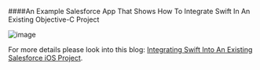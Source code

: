 ####An Example Salesforce App That Shows How To Integrate Swift In An Existing Objective-C Project

![image](https://devimages.apple.com.edgekey.net/swift/images/swift-hero.png)

For more details please look into this blog: [Integrating Swift Into An Existing Salesforce iOS Project](https://developer.salesforce.com/blogs/developer-relations/2014/06/integrating-swift-into-an-existing-salesforce-ios-project.html).